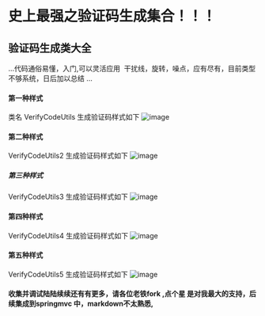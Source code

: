 # 史上最强之验证码生成集合！！！
## 验证码生成类大全

...代码通俗易懂，入门,可以灵活应用
  干扰线，旋转，噪点，应有尽有，目前类型不够系统，日后加以总结
...

#### 第一种样式


  类名 VerifyCodeUtils
  生成验证码样式如下
  ![image](https://github.com/frankzhuo/CheckCodeGenerate/blob/master/CheckCodeWholes/project1.jpg)


#### 第二种样式


  VerifyCodeUtils2
  生成验证码样式如下
  ![image](https://github.com/frankzhuo/CheckCodeGenerate/blob/master/CheckCodeWholes/project2.jpg)

##### 第三种样式


  VerifyCodeUtils3
  生成验证码样式如下
  ![image](https://github.com/frankzhuo/CheckCodeGenerate/blob/master/CheckCodeWholes/project3.jpg)



#### 第四种样式


   VerifyCodeUtils4
  生成验证码样式如下
  ![image](https://github.com/frankzhuo/CheckCodeGenerate/blob/master/CheckCodeWholes/project4.jpg)


#### 第五种样式


   VerifyCodeUtils5
   生成验证码样式如下
   ![image](https://github.com/frankzhuo/CheckCodeGenerate/blob/master/CheckCodeWholes/project5.jpg)

#### 收集并调试陆陆续续还有有更多，请各位老铁fork ,点个星 是对我最大的支持，后续集成到springmvc 中，markdown不太熟悉,
